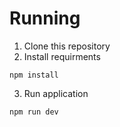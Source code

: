 # Running 
1. Clone this repository
2. Install requirments
```
npm install
```
3. Run application
```
npm run dev
```
